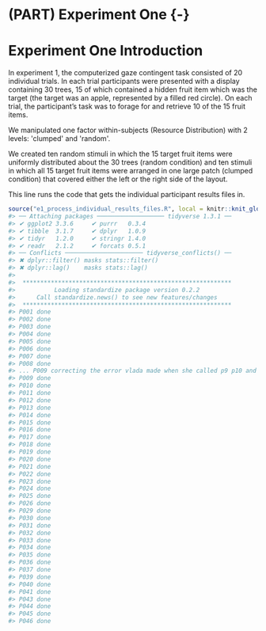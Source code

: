 # (PART) Experiment One {-}

# Experiment One Introduction

In experiment 1, the computerized gaze contingent task consisted of 20 individual trials. In each trial participants were presented with a display containing 30 trees, 15 of which contained a hidden fruit item which was the target (the target was an apple, represented by a filled red circle). On each trial, the participant’s task was to forage for and retrieve 10 of the 15 fruit items.

We manipulated one factor within-subjects (Resource Distribution) with 2 levels:  'clumped' and 'random'.

We created ten random stimuli in which the 15 target fruit items were uniformly distributed about the 30 trees (random condition) and ten stimuli in which all 15 target fruit items were arranged in one large patch (clumped condition) that covered either the left or the right side of the layout.



This line runs the code that gets the individual participant results files in.


```r
source("e1_process_individual_results_files.R", local = knitr::knit_global())
#> ── Attaching packages ─────────────────── tidyverse 1.3.1 ──
#> ✔ ggplot2 3.3.6     ✔ purrr   0.3.4
#> ✔ tibble  3.1.7     ✔ dplyr   1.0.9
#> ✔ tidyr   1.2.0     ✔ stringr 1.4.0
#> ✔ readr   2.1.2     ✔ forcats 0.5.1
#> ── Conflicts ────────────────────── tidyverse_conflicts() ──
#> ✖ dplyr::filter() masks stats::filter()
#> ✖ dplyr::lag()    masks stats::lag()
#> 
#>  *********************************************************** 
#>           Loading standardize package version 0.2.2          
#>      Call standardize.news() to see new features/changes     
#>  ***********************************************************
#> P001 done
#> P002 done
#> P003 done
#> P004 done
#> P005 done
#> P006 done
#> P007 done
#> P008 done
#> ... P009 correcting the error vlada made when she called p9 p10 and corrected it in the csv but obviously couldn't do that in the pickle
#> P009 done
#> P010 done
#> P011 done
#> P012 done
#> P013 done
#> P014 done
#> P015 done
#> P016 done
#> P017 done
#> P018 done
#> P019 done
#> P020 done
#> P021 done
#> P022 done
#> P023 done
#> P024 done
#> P025 done
#> P026 done
#> P029 done
#> P030 done
#> P031 done
#> P032 done
#> P033 done
#> P034 done
#> P035 done
#> P036 done
#> P037 done
#> P039 done
#> P040 done
#> P041 done
#> P043 done
#> P044 done
#> P045 done
#> P046 done
```
